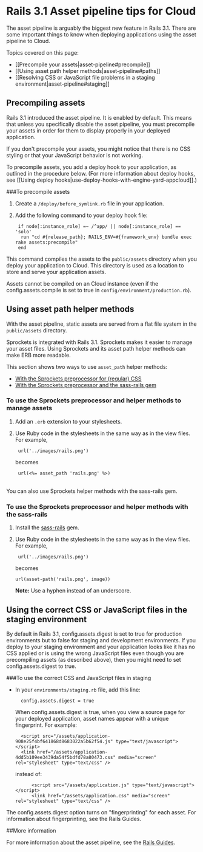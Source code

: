 # Rails 3.1 Asset pipeline tips for Cloud

The asset pipeline is arguably the biggest new feature in Rails 3.1. There are some important things to know when deploying applications using the asset pipeline to Cloud.

Topics covered on this page:

* [[Precompile your assets|asset-pipeline#precompile]]
* [[Using asset path helper methods|asset-pipeline#paths]]
* [[Resolving CSS or JavaScript file problems in a staging environment|asset-pipeline#staging]]

<h2 id="precompile">Precompiling assets</h2>

Rails 3.1 introduced the asset pipeline. It is enabled by default. This means that unless you specifically disable the asset pipeline, you must precompile your assets in order for them to display properly in your deployed application. 

If you don't precompile your assets, you might notice that there is no CSS styling or that your JavaScript behavior is not working. 

To precompile assets, you add a deploy hook to your application, as outlined in the procedure below. (For more information about deploy hooks, see [[Using deploy hooks|use-deploy-hooks-with-engine-yard-appcloud]].)

###To precompile assets

1. Create a `/deploy/before_symlink.rb` file in your application.

2. Add the following command to your deploy hook file:
      
		if node[:instance_role] =~ /^app/ || node[:instance_role] == 'solo'
		 run "cd #{release_path}; RAILS_ENV=#{framework_env} bundle exec rake assets:precompile"
		end
		    
This command compiles the assets to the `public/assets` directory when you deploy your application
to Cloud. This directory is used as a location to store and serve your application assets.

Assets cannot be compiled on an Cloud instance (even if the config.assets.compile is set to true in `config/environment/production.rb`).

<h2 id="paths">Using asset path helper methods</h2>

With the asset pipeline, static assets are served from a flat file system in the `public/assets` directory. 

Sprockets is integrated with Rails 3.1. Sprockets makes it easier to manage your asset files. Using Sprockets and its asset path helper methods can make ERB more readable.

This section shows two ways to use `asset_path` helper methods:

* [With the Sprockets preprocessor for (regular) CSS][1]
* [With the Sprockets preprocessor and the sass-rails gem][2]


<h3 id="sprockets"> To use the Sprockets preprocessor and helper methods to manage assets</h3>

1. Add an `.erb` extension to your stylesheets.

2. Use Ruby code in the stylesheets in the same way as in the view files. For example, 

        url('../images/rails.png')

    becomes

        url(<%= asset_path 'rails.png' %>)
    
<br>
You can also use Sprockets helper methods with the sass-rails gem.

<h3 id="sass">To use the Sprockets preprocessor and helper methods with the sass-rails </h3>

1. Install the [sass-rails](https://github.com/rails/sass-rails) gem.

2. Use Ruby code in the stylesheets in the same way as in the view files. For example, 

        url('../images/rails.png')
    
    becomes

       url(asset-path('rails.png', image))

	**Note:** Use a hyphen instead of an underscore.

<h2 id="staging">Using the correct CSS or JavaScript files in the staging environment</h2>

By default in Rails 3.1, config.assets.digest is set to true for production environments but to false for staging and development environments. If you deploy to your staging environment and your application looks like it has no CSS applied or is using the wrong JavaScript files even though you are precompiling assets (as described above), then you might need to set config.assets.digest to true. 

###To use the correct CSS and JavaScript files in staging

* In your `environments/staging.rb` file, add this line:

        config.assets.digest = true

    When config.assets.digest is true, when you view a source page for your deployed application, asset names appear with a unique fingerprint. For example:

        <script src="/assets/application-908e25f4bf641868d8683022a5b62f54.js" type="text/javascript"></script>
        <link href="/assets/application-4dd5b109ee3439da54f5bdfd78a80473.css" media="screen" rel="stylesheet" type="text/css" />

	 instead of:

	        <script src="/assets/application.js" type="text/javascript"></script>
	        <link href="/assets/application.css" media="screen" rel="stylesheet" type="text/css" />

The config.assets.digest option turns on "fingerprinting" for each asset. For information about fingerprinting, see the Rails Guides. 

##More information
    
For more information about the asset pipeline, see the 
[Rails Guides](http://guides.rubyonrails.org/asset_pipeline.html).

[1]: #sprockets        "sprockets"
[2]: #sass        "saas"
